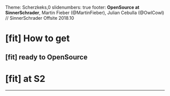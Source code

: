 Theme: Scherzkeks,0
slidenumbers: true
footer: **OpenSource at SinnerSchrader**, Martin Fieber (@MartinFieber), Julian Cebulla (@OwlCowl) // SinnerSchrader Offsite 2018.10

# [fit] How to get
## [fit] **ready to OpenSource**
# [fit] at S2

---
